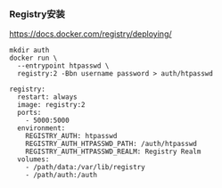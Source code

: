 ### Registry安装



https://docs.docker.com/registry/deploying/



```shell
mkdir auth
docker run \
  --entrypoint htpasswd \
  registry:2 -Bbn username password > auth/htpasswd
```

```shell
registry:
  restart: always
  image: registry:2
  ports:
    - 5000:5000
  environment:
    REGISTRY_AUTH: htpasswd
    REGISTRY_AUTH_HTPASSWD_PATH: /auth/htpasswd
    REGISTRY_AUTH_HTPASSWD_REALM: Registry Realm
  volumes:
    - /path/data:/var/lib/registry
    - /path/auth:/auth
```



